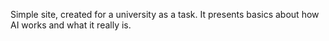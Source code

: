 Simple site, created for a university as a task. It presents basics about how AI works and what it really is.
